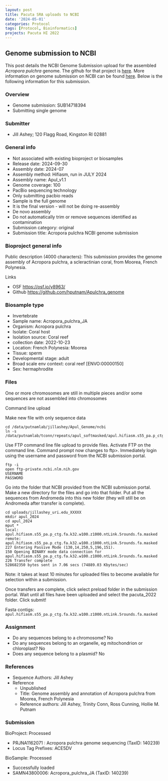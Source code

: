 ```yaml
---
layout: post
title: Pacuta SRA uploads to NCBI
date: '2024-05-01'
categories: Protocol
tags: [Protocol, Bioinformatics]
projects: Pacuta HI 2022
---
```


## Genome submission to NCBI

This post details the NCBI Genome Submission upload for the assembled *Acropora pulchra* genome. The github for that project is [here](https://github.com/hputnam/Apulchra_genome). More information on genome submission on NCBI can be found [here](https://www.ncbi.nlm.nih.gov/genbank/genomesubmit/). Below is the following information for this submission. 

### Overview 

- Genome submission: SUB14718394
- Submitting single genome 

### Submitter 

- Jill Ashey; 120 Flagg Road, Kingston RI 02881

### General info 

- Not associated with existing bioproject or biosamples 
- Release date: 2024-09-30
- Assembly date: 2024-07
- Assembly method: Hifiasm, run in JULY 2024
- Assembly name: Apul_v1.1
- Genome coverage: 100
- PacBio sequencing technology 
- Only submitting pacbio reads 
- Sample is the full genome 
- It is the final version - will not be doing re-assembly 
- De novo assembly 
- Do not automatically trim or remove sequences identified as contamination
- Submission category: original 
- Submission title: Acropora pulchra NCBI genome submission

### Bioproject general info 

Public description (4000 characters): This submission provides the genome assembly of Acropora pulchra, a scleractinian coral, from Moorea, French Polynesia. 

Links 
- OSF https://osf.io/y8963/
- Github https://github.com/hputnam/Apulchra_genome

### Biosample type 

- Invertebrate 
- Sample name: Acropora_pulchra_JA
- Organism: Acropora pulchra 
- Isolate: Coral host 
- Isolation source: Coral reef 
- collection date: 2022-10-23
- Location: French Polynesia: Moorea
- Tissue: sperm
- Developmental stage: adult 
- Broad scale env context: coral reef [ENVO:00000150]
- Sex: hermaphrodite 

### Files 

One or more chromosomes are still in multiple pieces and/or some sequences are not assembled into chromosomes

Command line upload 

Make new file with only sequence data 

```
cd /data/putnamlab/jillashey/Apul_Genome/ncbi
ln -s /data/putnamlab/tconn/repeats/apul_softmasked/apul.hifiasm.s55_pa.p_ctg.fa.k32.w100.z1000.ntLink.5rounds.fa.masked
```

Use FTP command line file upload to provide files. Activate FTP on the command line. Command prompt now changes to ftp>. Immediately login using the username and password from the NCBI submission portal.

```
ftp -i
open ftp-private.ncbi.nlm.nih.gov
USERNAME
PASSWORD
```

Go into the folder that NCBI provided from the NCBI submission portal. Make a new directory for the files and go into that folder. Put all the sequences from Andromeda into this new folder (they will still be on Andromeda after transfer is complete).

```
cd uploads/jillashey_uri.edu_XXXXX
mkdir apul_2024
cd apul_2024
mput *
local: apul.hifiasm.s55_pa.p_ctg.fa.k32.w100.z1000.ntLink.5rounds.fa.masked remote: apul.hifiasm.s55_pa.p_ctg.fa.k32.w100.z1000.ntLink.5rounds.fa.masked
227 Entering Passive Mode (130,14,250,5,196,151).
150 Opening BINARY mode data connection for apul.hifiasm.s55_pa.p_ctg.fa.k32.w100.z1000.ntLink.5rounds.fa.masked
226 Transfer complete
528682350 bytes sent in 7.06 secs (74889.03 Kbytes/sec)
```

Note: it takes at least 10 minutes for uploaded files to become available for selection within a submission.

Once transfers are complete, click select preload folder in the submission portal. Wait until all files have been uploaded and select the pacuta_2022 folder. Click submit!

Fasta contigs: `apul.hifiasm.s55_pa.p_ctg.fa.k32.w100.z1000.ntLink.5rounds.fa.masked`

### Assignment 

- Do any sequences belong to a chromosome? No
- Do any sequences belong to an organelle, eg mitochondrion or chloroplast? No
- Does any sequence belong to a plasmid? No 

### References 

- Sequence Authors: Jill Ashey 
- Reference
	- Unpublished 
	- Title: Genome assembly and annotation of Acropora pulchra from Moorea, French Polynesia 
	- Reference authors: Jill Ashey, Trinity Conn, Ross Cunning, Hollie M. Putnam

### Submission

BioProject: Processed
- PRJNA1162071 : Acropora pulchra genome sequencing (TaxID: 140239)
- Locus Tag Prefixes: ACE5DV

BioSample: Processed 
- Successfully loaded 
- SAMN43800006: Acropora_pulchra_JA (TaxID: 140239)
